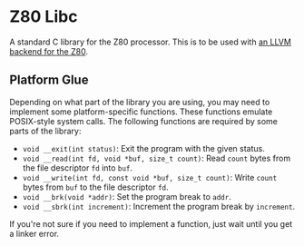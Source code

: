 # Z80 Libc
A standard C library for the Z80 processor. This is to be used with [an LLVM backend for the Z80](https://github.com/atirut-w/llvm-project).

## Platform Glue
Depending on what part of the library you are using, you may need to implement some platform-specific functions. These functions emulate POSIX-style system calls. The following functions are required by some parts of the library:

- `void __exit(int status)`: Exit the program with the given status.
- `void __read(int fd, void *buf, size_t count)`: Read `count` bytes from the file descriptor `fd` into `buf`.
- `void __write(int fd, const void *buf, size_t count)`: Write `count` bytes from `buf` to the file descriptor `fd`.
- `void __brk(void *addr)`: Set the program break to `addr`.
- `void __sbrk(int increment)`: Increment the program break by `increment`.

If you're not sure if you need to implement a function, just wait until you get a linker error.
